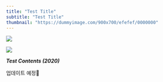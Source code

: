 ```yaml
---
title: "Test Title"
subtitle: "Test Title"
thumbnail: "https://dummyimage.com/900x700/efefef/0000000"
---
```


![](https://dummyimage.com/900x700/efefef/000000)

![](https://dummyimage.com/900x400/efefef/000000)

_**Test Contents (2020)**_

업데이트 예정👊